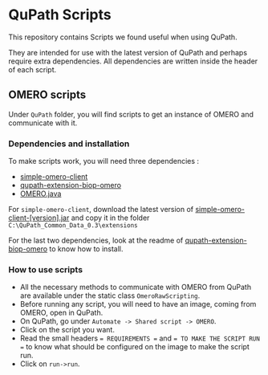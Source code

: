 # QuPath Scripts
This repository contains Scripts we found useful when using QuPath.

They are intended for use with the latest version of QuPath and perhaps require extra dependencies. All dependencies are written inside the header of each script. 


## OMERO scripts
Under `QuPath` folder, you will find scripts to get an instance of OMERO and communicate with it.

### Dependencies and installation
To make scripts work, you will need three dependencies : 
- [simple-omero-client](https://github.com/GReD-Clermont/simple-omero-client)
- [qupath-extension-biop-omero](https://github.com/BIOP/qupath-extension-biop-omero)
- [OMERO.java](https://www.openmicroscopy.org/omero/downloads/)

For `simple-omero-client`, download the latest version of [simple-omero-client-[version].jar](https://github.com/GReD-Clermont/simple-omero-client/releases) and copy it in the folder `C:\QuPath_Common_Data_0.3\extensions`

For the last two dependencies, look at the readme of [qupath-extension-biop-omero](https://github.com/BIOP/qupath-extension-biop-omero) to know how to install.

### How to use scripts
- All the necessary methods to communicate with OMERO from QuPath are available under the static class `OmeroRawScripting`.
- Before running any script, you will need to have an image, coming from OMERO, open in QuPath.
- On QuPath, go under `Automate -> Shared script -> OMERO`.
- Click on the script you want.
- Read the small headers `= REQUIREMENTS =` and `= TO MAKE THE SCRIPT RUN =` to know what should be configured on the image to make the script run.
- Click on `run->run`.
